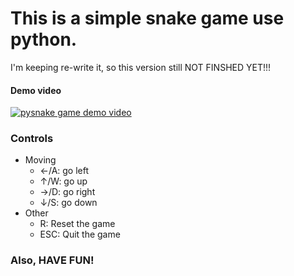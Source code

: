 # This is a simple snake game use python.
I'm keeping re-write it, so this version still NOT FINSHED YET!!!

#### Demo video
[![pysnake game demo video](https://img.youtube.com/vi/s65UBOuVGa0/0.jpg)](https://www.youtube.com/watch?v=s65UBOuVGa0)

### Controls

- Moving
  - ←/A: go left  
  - ↑/W: go up
  - →/D: go right
  - ↓/S: go down
- Other
  - R:   Reset the game
  - ESC: Quit the game
  
### Also, HAVE FUN!
